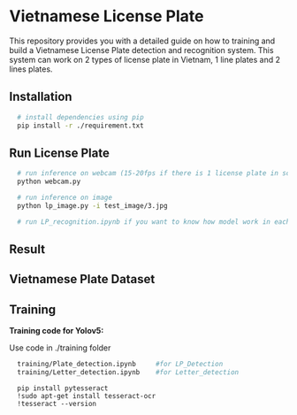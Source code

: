 # Vietnamese License Plate

This repository provides you with a detailed guide on how to training and build a Vietnamese License Plate detection and recognition system. This system can work on 2 types of license plate in Vietnam, 1 line plates and 2 lines plates.

## Installation

```bash
  # install dependencies using pip 
  pip install -r ./requirement.txt
```
  
## Run License Plate

```bash
  # run inference on webcam (15-20fps if there is 1 license plate in scene)
  python webcam.py 

  # run inference on image
  python lp_image.py -i test_image/3.jpg

  # run LP_recognition.ipynb if you want to know how model work in each step
```

## Result

## Vietnamese Plate Dataset

## Training

**Training code for Yolov5:**

Use code in ./training folder
```bash
  training/Plate_detection.ipynb     #for LP_Detection
  training/Letter_detection.ipynb    #for Letter_detection
```
```
  pip install pytesseract
  !sudo apt-get install tesseract-ocr
  !tesseract --version
```
